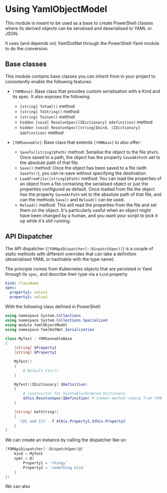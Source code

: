 # Using YamlObjectModel

This module is meant to be used as a base to create PowerShell classes where
its derived objects can be serialised and deserialised to YAML or JSON.

It uses (and depends on) YamlDotNet through the PowerShell-Yaml module to
do the conversion.


## Base classes

This module contains base classes you can inherit from in your project to
consistently enable the following features:

- `[YOMBase]`: Base class that provides custom serialisation with a Kind and its spec.
  It also exposes the following:
    - `[string] ToYaml()` method
    - `[string] ToString()` method
    - `[string] ToJson()` method
    - `hidden [void] ResolveSpec([IDictionary] $definition)` method
    - `hidden [void] ResolveSpec([string]$kind, [IDictionary] $definition)` method

- `[YOMSaveable]`: Base class that extends `[YOMBase]` to also offer:
    - `SaveTo([string]$Path)` method: Serialise the object to the file `$Path`.
      Once saved to a path, the object has the property `SavedAtPath` set to the absolute path of that file.
    - `Save()` method: Once the object has been saved to a file (with `SaveTo()`), you can re-save without specifying the destination.
    - `LoadFromFile([string]$Path)` method: You can load the properties of an object from a file containing the serialised object or just the properties configured as default.
      Once loaded from file the object has the property `SavedAtPath` set to the absolute path of that file, and
      can the methods `Save()` and `Reload()` can be used.
    - `Reload()` method: This will read the properties from the file and set them on the object.
      It's particularly useful when an object might have been changed by a human, and you want your script to pick it up while it's still running. 


## API Dispatcher

The API dispatcher (`[YOMApiDispatcher]::DispatchSpec()`) is a couple of static methods with different overrides that can take a definition (deserialised YAML or hashtable with the type name).

The principle comes from Kubernetes objects that are persisted in Yaml through its `spec`, and describe their type
via a `kind` property.
```yaml
kind: ClassName
spec:
  property1: value1
  property2: value2
```

With the following class defined in PowerShell:
```PowerShell
using namespace System.Collections
using namespace System.Collections.Specialized
using module YamlObjectModel
using namespace YamlDotNet.Serialization

class MyTest : YOMSaveableBase
{
    [string] $Property1
    [string] $Property2

    MyTest()
    {
        # Default Ctor()
    }

    MyTest([IDictionary] $Definition)
    {
        # constructor for hashtable/Ordered Dictionary
        $this.ResolveSpec($Definition) # Common method coming from YOMBase
    }

    [string] GetString()
    {
      '{0} and {1}' -f $this.Property1,$this.Property2
    }
}

```
We can create an instance by calling the dispatcher like so:

```PowerShell
[YOMApiDispatcher]::DispatchSpec(@{
    kind = MyTest
    spec = @{
        Property1 = 'thingy'
        Property2 = 'something else'
    }
})
```
We can also
